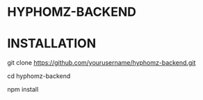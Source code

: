 # HYPHOMZ-BACKEND

# INSTALLATION

git clone https://github.com/yourusername/hyphomz-backend.git

cd hyphomz-backend

npm install

